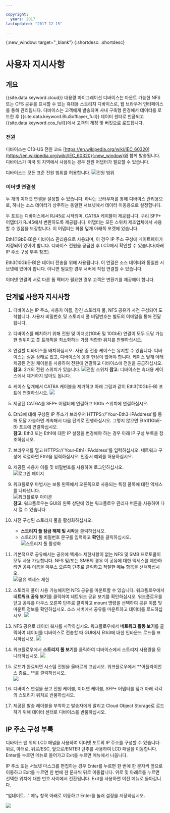 ```yaml
---

copyright:
  years: 2017
lastupdated: "2017-12-15"

---
```

{:new_window: target="_blank"}
{:shortdesc: .shortdesc}

# 사용자 지시사항

## 개요

{{site.data.keyword.cloud}} 대용량 마이그레이션 디바이스는 마운트 가능한 NFS 또는 CFS 공유를 표시할 수 있는 휴대용 스토리지 디바이스로, 웹 브라우저 인터페이스를 통해 관리됩니다. 디바이스는 고객에게 발송되며 사내 구축형 환경에서 데이터를 로드한 후 {{site.data.keyword.BluSoftlayer_full}} 데이터 센터로 반품되고 {{site.data.keyword.cos_full}}에서 고객의 계정 및 버킷으로 로드됩니다. 


### 전원

디바이스는 C13-US 전원 코드 [https://en.wikipedia.org/wiki/IEC_60320](https://en.wikipedia.org/wiki/IEC_60320){:new_window}와 함께 발송됩니다. 디바이스가 미국 외 지역에서 사용되는 경우 전원 어댑터가 필요할 수 있습니다. 

디바이스는 모든 표준 전원 범위를 허용합니다.
![전원 범위](/images/PowerRating.png)


### 이더넷 연결성

두 개의 이더넷 연결을 설정할 수 있습니다. 하나는 브라우저를 통해 디바이스 관리용으로, 하나는 소스 데이터가 상주하는 동일한 서브넷에서 데이터 이동용으로 설정합니다. 

두 포트는 디바이스에서 RJ45로 시작되며, CAT6A 케이블이 제공됩니다. 구리 SFP+ 어댑터가 RJ45에서 변환하도록 제공됩니다. 어댑터는 모든 스위치 제조업체에서 사용할 수 있음을 보장합니다. 이 어댑터는 화물 덮개 아래쪽 포켓에 있습니다. 

Eth1(1GbE-B)은 디바이스 관리용으로 사용되며, 이 경우 IP 주소 구성에 게이트웨이가 지정되어 있어야 합니다. 디바이스 전원을 공급한 후 LCD에서 확인할 수 있습니다(아래 IP 주소 구성 부록 참조). 

Eth3(10GbE-B)은 데이터 전송을 위해 사용됩니다. 이 연결은 소스 데이터와 동일한 서브넷에 있어야 합니다. 아니면 필요한 경우 서버에 직접 연결할 수 있습니다. 

이더넷 연결의 서로 다른 폼 팩터가 필요한 경우 고객은 변환기를 제공해야 합니다. 



## 단계별 사용자 지시사항

1.	디바이스는 IP 주소, 사용자 이름, 잠긴 스토리지 풀, NFS 공유가 사전 구성되어 도착합니다. 사용자 비밀번호 및 스토리지 풀 비밀번호는 별도의 이메일을 통해 전달됩니다. 

2.	디바이스를 배치하기 위해 전원 및 이더넷(1GbE 및 10GbE) 연결이 모두 도달 가능한 범위이고 풋 트래픽을 최소화하는 가장 적합한 위치를 판별하십시오. 

3.	연결할 디바이스를 배치하십시오. 사용 중 전송 케이스는 유지할 수 있습니다. 디바이스는 실온 상태로 있고, 디바이스에 응결 현상이 없어야 합니다. 케이스 덮개 아래 제공된 전원 케이블을 사용하여 전원에 연결하고 디바이스에 전원을 공급하십시오. <br/>
    **참고**: 2개의 전원 스위치가 있습니다.
    ![전원 스위치](/images/MDMSPowerSwitch.png)
    **참고**: 디바이스는 휴대용 케이스에서 제거하지 않아도 됩니다. 
    
4.	케이스 덮개에서 CAT6A 케이블을 제거하고 아래 그림과 같이 Eth3(10GbE-B) 포트에 연결하십시오.
![](/images/MDMSNewEth1and3.png)
    
5.	제공된 CAT6A를 SFP+ 어댑터에 연결하고 10Gb 스위치에 연결하십시오. 

6.	Eth3에 대해 구성된 IP 주소가 브라우저 HTTPS://'Your-Eth3-IPAddress'를 통해 도달 가능하면 계속해서 다음 단계로 진행하십시오. 그렇지 않으면 Eth1(1GbE-B) 포트에 연결하십시오. <br/>
    **참고**: Eth3 또는 Eth1에 대한 IP 설정을 변경해야 하는 경우 아래 IP 구성 부록을 참조하십시오. 
    
7. 브라우저를 열고 HTTPS://'Your-Eth1-IPAddress'를 입력하십시오. 네트워크 구성에 적절하면 Eth1을 입력하십시오. 인증서 예외를 허용하십시오. 

8.	제공된 사용자 이름 및 비밀번호를 사용하여 로그인하십시오. <br/>
    ![로그인 페이지](/images/Login.png)
    
9.  워크플로우 마법사는 보통 왼쪽에서 오른쪽으로 사용되는 특정 품목에 대한 액세스를 나타냅니다. <br/>
    ![워크플로우 아이콘](/images/workflow.png) <br/>
    **참고**: 워크플로우는 GUI의 왼쪽 상단에 있는 워크플로우 관리자 버튼을 사용하여 다시 열 수 있습니다.  
    
10.	사전 구성된 스토리지 풀을 활성화하십시오. 
    - **스토리지 풀 잠금 해제 및 시작**을 클릭하십시오.  
    - 스토리지 풀 비밀번호 문구를 입력하고 **확인**을 클릭하십시오.
    ![스토리지 풀 활성화](/images/UnlockPool.png)
  
11. 기본적으로 공유에서는 공유에 액세스 제한사항이 없는 NFS 및 SMB 프로토콜이 모두 사용 가능합니다. NFS 및/또는 SMB의 경우 이 공유에 대한 액세스를 제한하려면 공유 이름을 마우스 오른쪽 단추로 클릭하고 적절한 메뉴 항목을 선택하십시오. <br/>
    ![공유 액세스 제한](/images/ShareControls.png)
    
12. 스토리지 풀이 사용 가능해지면 NFS 공유를 마운트할 수 있습니다. 워크플로우에서 **네트워크 공유 보기**를 클릭하여 네트워크 공유 보기를 확인하십시오. 워크플로우를 닫고 공유를 마우스 오른쪽 단추로 클릭하고 mount 명령을 선택하여 공유 이름 및 마운트 정보를 확인하십시오. 소스 서버에서 공유를 마운트하고 데이터를 로드하십시오.
![](/images/MountCommand.png)
    
13. NFS 공유로 데이터 복사를 시작하십시오. 워크플로우에서 **네트워크 활동 보기**를 클릭하여 데이터를 디바이스로 전송할 때 GUI에서 Eth3에 대한 인바운드 로드를 표시하십시오.
    ![](/images/Network.png)
    
14. 워크플로우에서 **스토리지 풀 보기**를 클릭하여 디바이스에서 스토리지 사용량을 모니터하십시오.
    ![](/images/StoragePool.png) 
    
15.	로드가 완료되면 시스템 전원을 올바르게 끄십시오. 워크플로우에서 **어플라이언스 종료...**를 클릭하십시오.   
    ![](/images/Shutdown.png)
    
15.	디바이스 연결을 끊고 전원 케이블, 이더넷 케이블, SFP+ 어댑터를 덮개 아래 각각의 스토리지 위치로 반품하십시오. 

16.	제공된 발송 레이블을 부착하고 발송자에게 알리고 Cloud Object Storage로 로드하기 위해 데이터 센터로 디바이스를 반품하십시오. 

## IP 주소 구성 부록
디바이스 맨 위의 LCD 패널을 사용하여 이더넷 포트의 IP 주소를 구성할 수 있습니다.
위로, 아래로, 뒤로/ESC, 앞으로/ENTER 단추를 사용하여 LCD 패널을 이동합니다. Enter를 누르면 메뉴로 들어가고 Exit를 누르면 메뉴에서 나옵니다. 

IP 주소 또는 서브넷 마스크를 편집하는 경우 Enter를 누르면 한 번에 한 문자씩 앞으로 이동하고 Exit를 누르면 한 번에 한 문자씩 뒤로 이동합니다. 위로 및 아래로를 누르면 선택한 위치에 대한 번호 사이에서 전환됩니다.
Exit를 사용하면 이전 메뉴로 돌아갑니다.   

“업데이트...” 메뉴 항목 아래로 이동하고 Enter를 눌러 설정을 저장하십시오. 

  ![](/images/MDMSLCD.png)

